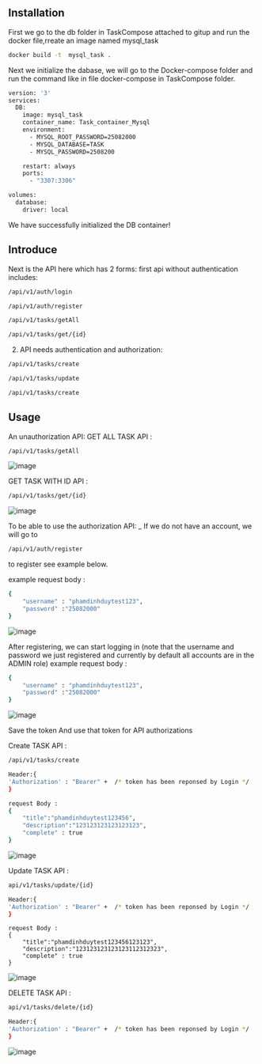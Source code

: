 ## Installation
First we go to the db folder in TaskCompose attached to gitup and run the docker file,rreate an image named mysql_task 
```bash
docker build -t  mysql_task .
```

Next we initialize the dabase, we will go to the Docker-compose folder and run the command like in file docker-compose in TaskCompose folder.
```bash
version: '3'
services: 
  DB: 
    image: mysql_task
    container_name: Task_container_Mysql 
    environment:
      - MYSQL_ROOT_PASSWORD=25082000 
      - MYSQL_DATABASE=TASK
      - MYSQL_PASSWORD=2508200

    restart: always 
    ports:
      - "3307:3306" 

volumes:
  database: 
    driver: local
```


We have successfully initialized the DB container!
  
## Introduce

 Next is the API here which has 2 forms:
first api without authentication includes:

```bash
/api/v1/auth/login
```
```bash
/api/v1/auth/register
```
```bash
/api/v1/tasks/getAll
```
```bash
/api/v1/tasks/get/{id}
```

2. API needs authentication and authorization:
```bash
/api/v1/tasks/create
```
```bash
/api/v1/tasks/update
```
```bash
/api/v1/tasks/create
```

## Usage

An unauthorization API:
GET ALL TASK  API :
```bash
/api/v1/tasks/getAll
```
![image](https://github.com/PhamDinhDuy-2508/TaskAssignment/assets/69359047/ec059f1b-b3be-4768-a172-bc72879310da)

GET TASK WITH ID  API : 

```bash
/api/v1/tasks/get/{id}
```
![image](https://github.com/PhamDinhDuy-2508/TaskAssignment/assets/69359047/8fcb0fb7-67e9-45b5-9e09-1ba76f422108)


To be able to use the authorization API:
_ If we do not have an account, we will go to 
```bash
/api/v1/auth/register
```
to register see example below.

example request body :
```bash
{
    "username" : "phamdinhduytest123",
    "password" :"25082000"
}
```

![image](https://github.com/PhamDinhDuy-2508/TaskAssignment/assets/69359047/13af3b49-f173-4428-b038-1e10f4fb242a)

After registering, we can start logging in (note that the username and password we just registered and currently by default all accounts are in the ADMIN role)
example request body :
```bash
{
    "username" : "phamdinhduytest123",
    "password" :"25082000"
}
```
![image](https://github.com/PhamDinhDuy-2508/TaskAssignment/assets/69359047/0b593431-aa21-47df-9b91-d9ed5303e98c)

Save the token And use that token for API authorizations

Create TASK  API : 
```bash
/api/v1/tasks/create
```
```bash
Header:{
'Authorization' : "Bearer" +  /* token has been reponsed by Login */
}
```
```bash
request Body :
{
    "title":"phamdinhduytest123456",
    "description":"123123123123123123",
    "complete" : true
}
```

![image](https://github.com/PhamDinhDuy-2508/TaskAssignment/assets/69359047/788f9864-db9a-46b0-97c3-3c9428b96d84)

Update TASK  API : 
```bash
api/v1/tasks/update/{id}
```
```bash
Header:{
'Authorization' : "Bearer" +  /* token has been reponsed by Login */
}
```
```
request Body :
{
    "title":"phamdinhduytest123456123123",
    "description":"123123123123123112312323",
    "complete" : true
}
```

![image](https://github.com/PhamDinhDuy-2508/TaskAssignment/assets/69359047/19976095-f0ed-4755-bb58-ea58bce34980)

DELETE TASK  API : 
```bash
api/v1/tasks/delete/{id}
```
```bash
Header:{
'Authorization' : "Bearer" +  /* token has been reponsed by Login */
}
```

![image](https://github.com/PhamDinhDuy-2508/TaskAssignment/assets/69359047/fbc39f8d-e00f-4ef1-9544-54bb58332b0b)
    
